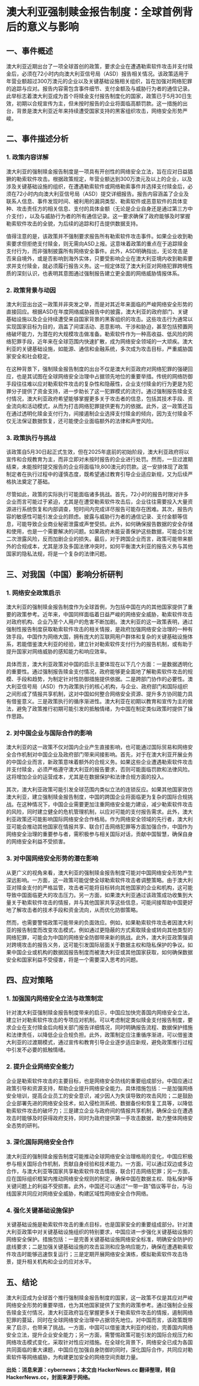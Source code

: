 # 澳大利亚强制赎金报告制度：全球首例背后的意义与影响

## 一、事件概述

澳大利亚近期出台了一项全球首创的政策，要求企业在遭遇勒索软件攻击并支付赎金后，必须在72小时内向澳大利亚信号局（ASD）报告相关情况。该政策适用于年营业额超过300万澳元的企业以及关键基础设施相关组织，旨在加强对网络犯罪的追踪与应对。报告内容需包含事件细节、支付金额及与威胁行为者的通信记录。此举标志着澳大利亚成为首个将赎金支付报告制度化的国家，政策已于5月30日生效，初期以合规宣传为主，但未按时报告的企业将面临高额罚款。这一措施的出台，背景是澳大利亚近年来持续遭受国家支持的黑客组织攻击，网络安全形势严峻。

## 二、事件描述分析

### 1. 政策内容详解

澳大利亚的强制赎金报告制度是一项具有开创性的网络安全立法，旨在应对日益猖獗的勒索软件攻击。根据政策规定，年营业额达到300万澳元及以上的企业，以及涉及关键基础设施的组织，在遭遇勒索软件或网络勒索事件并选择支付赎金后，必须在72小时内向澳大利亚信号局（ASD）提交详细报告。报告内容涵盖了企业及联系人信息、事件发现时间、被利用的漏洞类型、勒索软件或恶意软件的具体变种、攻击责任方的相关信息、支付的具体金额（无论是企业自身还是通过第三方中介支付），以及与威胁行为者的所有通信记录。这一要求确保了政府能够及时掌握勒索软件攻击的全貌，为后续的追踪和打击提供数据支持。

值得注意的是，该政策并不强制要求报告所有勒索软件攻击事件。如果企业收到勒索要求但拒绝支付赎金，则无需向ASD上报。这意味着政策的重点在于追踪赎金支付行为，而非强制披露所有网络安全事件。此外，ASD明确指出，无论攻击是否来自境外，或是否影响到海外实体，只要受影响企业在澳大利亚境内收到勒索要求并支付赎金，就必须履行报告义务。这一规定体现了澳大利亚对网络犯罪跨境性质的深刻认识，也表明其意图通过强制报告建立更全面的网络威胁情报体系。

### 2. 政策背景与动因

澳大利亚出台这一政策并非突发之举，而是对其近年来面临的严峻网络安全形势的直接回应。根据ASD在年度网络威胁报告中的披露，澳大利亚的政府部门、关键基础设施以及企业持续遭受来自国家背景的黑客组织的攻击。这些攻击行为通常以实现国家目标为目的，涵盖了间谍活动、恶意影响、干涉和胁迫，甚至包括预置网络破坏能力，为潜在的大规模攻击做准备。勒索软件作为一种高收益、低风险的网络犯罪手段，近年来在全球范围内快速扩散，成为网络安全领域的一大顽疾。澳大利亚的关键基础设施，如能源、通信和金融系统，多次成为攻击目标，严重威胁国家安全和社会稳定。

在这种背景下，强制赎金报告制度的出台不仅是澳大利亚政府对网络犯罪的强硬回应，也是其试图在全球网络安全治理中占据领先地位的重要举措。传统的网络防御手段往往难以应对勒索软件攻击的复杂性和隐蔽性，企业支付赎金的行为更是为犯罪分子提供了资金支持，进一步助长了这一犯罪模式的流行。通过强制报告赎金支付情况，澳大利亚政府希望能够掌握更多关于攻击者的信息，包括其技术手段、资金流向和活动模式，从而为打击网络犯罪提供更有力的依据。此外，这一政策还旨在通过透明化赎金支付行为，间接遏制企业选择支付赎金的倾向，因为支付赎金不仅无法保证数据恢复，还可能使企业面临额外的法律和声誉风险。

### 3. 政策执行与挑战

该政策自5月30日起正式生效，但在2025年底前的初始阶段，澳大利亚政府将以宣传和合规教育为主，而非立即对未按时报告的企业进行处罚。然而，一旦过渡期结束，未能按时提交报告的企业将面临19,800澳元的罚款。这一安排体现了政策制定者在执行过程中的谨慎态度，既希望通过教育引导企业适应新规，又为后续严格执法奠定了基础。

尽管如此，政策的实际执行可能面临诸多挑战。首先，72小时的报告时限对许多企业而言可能过于紧迫，尤其是在遭受勒索软件攻击后，企业往往需要投入大量资源进行系统恢复和内部调查，短时间内完成详尽报告可能存在困难。其次，报告内容的敏感性可能引发企业的顾虑。披露与威胁行为者的通信记录、支付金额等信息，可能导致企业商业秘密泄露或声誉受损。此外，如何确保报告数据的安全存储和使用，也是一个需要解决的问题。如果政府未能妥善保护这些数据，可能会引发二次泄露风险，反而加剧企业的损失。最后，对于跨国企业而言，政策可能带来额外的合规成本，尤其是涉及多国法律冲突时，如何平衡澳大利亚的报告义务与其他国家的隐私法规，将是一个复杂的法律问题。

## 三、对我国（中国）影响分析研判

### 1. 网络安全政策启示

澳大利亚的强制赎金报告制度作为全球首例，为包括中国在内的其他国家提供了重要的政策参考。近年来，中国同样面临着日益严峻的网络安全威胁，勒索软件攻击对政府机构、企业乃至个人用户的危害不断加剧。澳大利亚的这一政策表明，通过强制性报告制度获取勒索软件攻击的相关情报，是政府加强网络安全治理的一种有效手段。中国作为网络大国，拥有庞大的互联网用户群体和复杂的关键基础设施体系，若能借鉴澳大利亚的经验，建立针对勒索软件支付行为的报告机制，或有助于提升国家对网络威胁的感知能力和响应效率。

具体而言，澳大利亚政策对中国的启示主要体现在以下几个方面：一是数据透明化的重要性。通过强制报告赎金支付情况，政府能够更全面地了解勒索软件攻击的规模、手段和趋势，为制定针对性防御措施提供依据。二是跨部门协作的必要性。澳大利亚信号局（ASD）作为政策执行的核心机构，与企业、政府部门和国际组织之间形成了情报共享机制，这对中国如何整合网络安全资源、提升多方协同能力具有借鉴意义。三是政策执行的循序渐进性。澳大利亚在初期以教育和宣传为主的做法，避免了政策推行初期可能引发的抵触情绪，为中国在制定类似政策时提供了操作思路。

### 2. 对中国企业与国际合作的影响

澳大利亚的这一政策不仅对国内企业产生直接影响，也可能通过国际贸易和网络安全合作机制对中国企业及政府部门带来间接影响。首先，对于在澳大利亚开展业务的中国企业而言，新政策意味着额外的合规义务。如果这些企业遭遇勒索软件攻击并支付赎金，必须严格遵守澳大利亚的报告要求，否则可能面临罚款和法律风险。这将增加企业的运营成本，尤其是在数据保护和法律合规方面的投入。

其次，澳大利亚政策可能引发全球范围内类似立法的连锁反应。如果其他国家效仿澳大利亚，建立强制赎金报告制度，中国的跨国企业将面临更为复杂的国际合规挑战。在这种情况下，中国企业需要更加注重网络安全能力建设，减少勒索软件攻击的风险，同时建立健全的危机管理机制，以应对可能的支付报告需求。此外，澳大利亚政策还可能影响国际网络安全合作格局。作为网络安全领域的先行者，澳大利亚可能会推动其他国家在情报共享、联合打击网络犯罪等方面加强合作，中国作为网络安全治理的重要参与者，需积极参与相关国际对话，贡献中国智慧，确保自身的网络安全利益不受损害。

### 3. 对中国网络安全形势的潜在影响

从更广义的视角来看，澳大利亚的强制赎金报告制度可能对中国网络安全形势产生深远影响。一方面，这一政策可能促使全球勒索软件攻击者调整策略。由于澳大利亚对赎金支付的严格监管，攻击者可能将目标转向其他国家的企业和机构，这可能导致中国面临更大的攻击压力。另一方面，如果澳大利亚通过该政策成功收集到大量关于勒索软件攻击的情报，并与其他国家共享这些信息，可能间接帮助中国更好地了解攻击者的技术手段和资金流向，从而优化防御策略。

然而，也需要警惕政策可能带来的负面效应。例如，如果勒索软件攻击者因澳大利亚的报告制度而改变攻击模式，例如通过更隐蔽的方式索取赎金或转向其他类型的网络犯罪，可能会为中国的网络安全防御带来新的挑战。此外，澳大利亚政策强调对跨境攻击的报告义务，这可能引发国际层面关于数据主权和隐私保护的争议。如果中国企业或机构的数据因报告制度而被澳大利亚或其他国家获取，如何确保数据安全和国家利益不受侵害，将是一个需要深入思考的问题。

## 四、应对策略

### 1. 加强国内网络安全立法与政策制定

针对澳大利亚强制赎金报告制度带来的启示，中国应加快完善国内网络安全立法，建立针对勒索软件攻击的专项应对机制。可以考虑制定类似赎金支付报告制度，要求企业在支付赎金后向相关部门报告详细情况，同时明确报告流程、数据保护措施和法律责任，以降低企业合规负担。此外，政策制定应注重循序渐进，可以借鉴澳大利亚的过渡期模式，通过宣传和教育引导企业逐步适应新规，避免政策推行过程中引发不必要的抵触情绪。

### 2. 提升企业网络安全能力

企业是勒索软件攻击的主要目标，也是网络安全防线的重要组成部分。中国应通过政策引导和资源支持，帮助企业提升网络安全能力。具体措施包括：一是加强网络安全培训，提高企业员工的安全意识，减少因人为失误导致的攻击风险；二是鼓励企业部署先进的网络安全技术，如入侵检测系统、数据备份和恢复工具等，以降低勒索软件攻击的破坏力；三是建立企业与政府间的情报共享机制，确保企业在遭遇攻击时能够及时获得政府支持，同时为政府提供第一手攻击数据，助力整体网络安全态势的研判。

### 3. 深化国际网络安全合作

澳大利亚的强制赎金报告制度可能推动全球网络安全治理格局的变化，中国应积极参与相关国际合作机制，贡献自身经验和技术能力。一方面，可以通过双边或多边合作，与澳大利亚等国家共享勒索软件攻击情报，联合打击网络犯罪；另一方面，应在国际组织框架内推动网络安全规则的制定，确保中国在数据主权、隐私保护等关键问题上的利益不受损害。此外，中国还可以通过“一带一路”倡议等平台，与沿线国家共同应对网络安全威胁，构建区域性网络安全合作网络。

### 4. 强化关键基础设施保护

关键基础设施是勒索软件攻击的重点目标，也是国家安全的重要组成部分。针对澳大利亚政策中对关键基础设施组织的特别要求，中国应进一步强化关键基础设施的网络安全保护。措施包括：一是完善关键基础设施网络安全标准，明确安全防护的底线要求；二是加强关键基础设施的攻击监测和应急响应能力，确保在遭遇勒索软件攻击时能够迅速恢复运行；三是定期开展网络安全演练，模拟勒索软件攻击场景，提升相关机构和企业的应对水平。

## 五、结论

澳大利亚成为全球首个推行强制赎金报告制度的国家，这一政策不仅是其应对严峻网络安全形势的重要举措，也为其他国家提供了宝贵的政策参考。通过强制企业报告赎金支付情况，澳大利亚政府旨在掌握更多关于勒索软件攻击的情报，遏制网络犯罪的蔓延，同时在全球网络安全治理中占据领先地位。对中国而言，该政策既带来了启示，也带来了挑战。一方面，中国可以借鉴澳大利亚的经验，完善国内网络安全立法，提升企业安全能力；另一方面，需警惕政策可能引发的国际合规压力和网络攻击模式变化，采取针对性应对措施。在全球化背景下，网络安全已成为各国共同面临的重大课题，中国应在加强自身防御的同时，深化国际合作，共同应对勒索软件等网络威胁，为构建更加安全的网络空间贡献力量。

**出处：消息来源：cybernews；本文由 HackerNews.cc 翻译整理，转自 HackerNews.cc，封面来源于网络。**